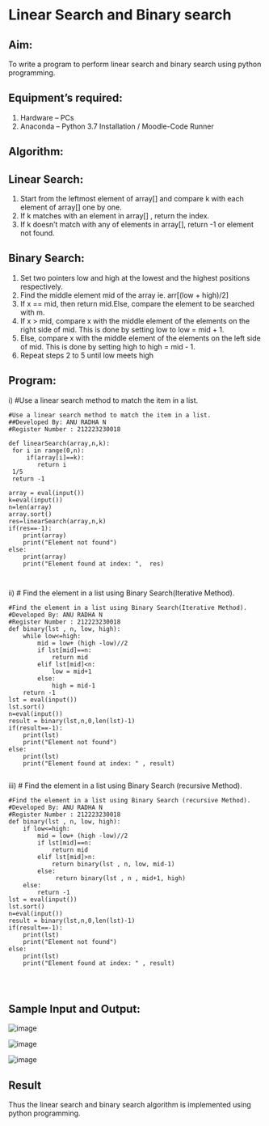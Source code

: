 # Linear Search and Binary search
## Aim:
To write a program to perform linear search and binary search using python programming.
## Equipment’s required:
1.	Hardware – PCs
2.	Anaconda – Python 3.7 Installation / Moodle-Code Runner
## Algorithm:
## Linear Search:
1.	Start from the leftmost element of array[] and compare k with each element of array[] one by one.
2.	If k matches with an element in array[] , return the index.
3.	If k doesn’t match with any of elements in array[], return -1 or element not found.
## Binary Search:
1.	Set two pointers low and high at the lowest and the highest positions respectively.
2.	Find the middle element mid of the array ie. arr[(low + high)/2]
3.	If x == mid, then return mid.Else, compare the element to be searched with m.
4.	If x > mid, compare x with the middle element of the elements on the right side of mid. This is done by setting low to low = mid + 1.
5.	Else, compare x with the middle element of the elements on the left side of mid. This is done by setting high to high = mid - 1.
6.	Repeat steps 2 to 5 until low meets high
## Program:
i)	#Use a linear search method to match the item in a list.
```
#Use a linear search method to match the item in a list.
##Developed By: ANU RADHA N
#Register Number : 212223230018

def linearSearch(array,n,k):
 for i in range(0,n):
     if(array[i]==k):
        return i
 1/5
 return -1
    
array = eval(input())
k=eval(input())
n=len(array)
array.sort()
res=linearSearch(array,n,k)
if(res==-1):
    print(array)
    print("Element not found")
else:
    print(array)
    print("Element found at index: ",  res)



```
ii)	# Find the element in a list using Binary Search(Iterative Method).
```
#Find the element in a list using Binary Search(Iterative Method).
#Developed By: ANU RADHA N
#Register Number : 212223230018
def binary(lst , n, low, high):
    while low<=high:
        mid = low+ (high -low)//2
        if lst[mid]==n:
            return mid
        elif lst[mid]<n:
            low = mid+1
        else:
            high = mid-1
    return -1
lst = eval(input())
lst.sort()
n=eval(input())
result = binary(lst,n,0,len(lst)-1)
if(result==-1):
    print(lst)
    print("Element not found")
else:
    print(lst)
    print("Element found at index: " , result)


```
iii)	# Find the element in a list using Binary Search (recursive Method).
```
#Find the element in a list using Binary Search (recursive Method).
#Developed By: ANU RADHA N
#Register Number : 212223230018
def binary(lst , n, low, high):
    if low<=high:
        mid = low+ (high -low)//2
        if lst[mid]==n:
            return mid
        elif lst[mid]>n:
            return binary(lst , n, low, mid-1)
        else:
             return binary(lst , n , mid+1, high)
    else:
        return -1
lst = eval(input())
lst.sort()
n=eval(input())
result = binary(lst,n,0,len(lst)-1)
if(result==-1):
    print(lst)
    print("Element not found")
else:
    print(lst)
    print("Element found at index: " , result)




```
## Sample Input and Output:

![image](https://github.com/ANU23000217/Search-Algorithms/assets/139117108/16aed2a0-1f6d-4132-9aa8-8c7448279949)


![image](https://github.com/ANU23000217/Search-Algorithms/assets/139117108/133853d7-24dc-4745-b244-b6ceb05a779c)

![image](https://github.com/ANU23000217/Search-Algorithms/assets/139117108/3356346c-49de-4d1a-8786-2d8e39859250)




## Result
Thus the linear search and binary search algorithm is implemented using python programming.
